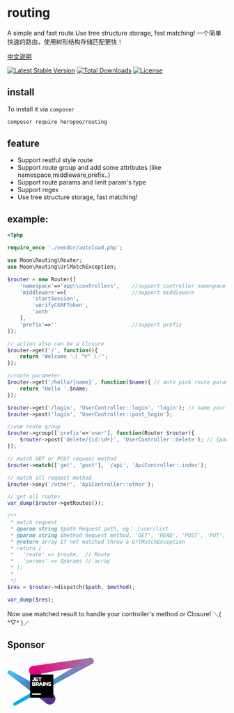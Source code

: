 # routing
A simple and fast route.Use tree structure storage, fast matching! 一个简单快速的路由，使用树形结构存储匹配更快！

[中文说明](./README_CN.md)

[![Latest Stable Version](https://poser.pugx.org/heropoo/routing/v/stable)](https://packagist.org/packages/heropoo/routing)
[![Total Downloads](https://poser.pugx.org/heropoo/routing/downloads)](https://packagist.org/packages/heropoo/routing)
[![License](https://poser.pugx.org/heropoo/routing/license)](https://packagist.org/packages/heropoo/routing)

## install
To install it via `composer`
```sh
composer require heropoo/routing
```

## feature
- Support restful style route
- Support route group and add some attributes (like namespace,middleware,prefix..)
- Support route params and limit param's type
- Support regex
- Use tree structure storage, fast matching! 

## example:
```php
<?php

require_once './vendor/autoload.php';

use Moon\Routing\Router;
use Moon\Routing\UrlMatchException;

$router = new Router([
    'namespace'=>'app\\controllers',    //support controller namespace
    'middleware'=>[                     //support middleware
        'startSession',
        'verifyCSRFToken',
        'auth'
    ],
    'prefix'=>''                        //support prefix
]);

// action also can be a Closure
$router->get('/', function(){
    return 'Welcome ＼( ^▽^ )／';
});

//route parameter
$router->get('/hello/{name}', function($name){ // auto pick route param to Closure 
    return 'Hello '.$name;
});

$router->get('/login', 'UserController::login', 'login'); // name your route
$router->post('login', 'UserController::post_login');

//use route group
$router->group(['prefix'=>'user'], function(Router $router){
    $router->post('delete/{id:\d+}', 'UserController::delete'); // {param:type pattern}
});

// match GET or POST request method
$router->match(['get', 'post'], '/api', 'ApiController::index');

// match all request method
$router->any('/other', 'ApiController::other');

// get all routes
var_dump($router->getRoutes());

/**
 * match request
 * @param string $path Request path, eg： /user/list
 * @param string $method Request method, 'GET', 'HEAD', 'POST', 'PUT', 'PATCH', 'DELETE', 'OPTIONS''GET', 'HEAD', 'POST', 'PUT', 'PATCH', 'DELETE', 'OPTIONS'
 * @return array If not matched throw a UrlMatchException
 * return [
 *   'route' => $route,  // Route
 *   'params' => $params // array
 * ];
 *
 */
$res = $router->dispatch($path, $method);

var_dump($res);

```

Now use matched result to handle your controller's method or Closure! ＼( ^▽^ )／

## Sponsor
<div style="width: 200px; height: 200px">
<svg id="Layer_1" data-name="Layer 1" xmlns="http://www.w3.org/2000/svg" xmlns:xlink="http://www.w3.org/1999/xlink" width="263" height="147" viewBox="0 0 263 147">
  <defs>
    <linearGradient id="linear-gradient" x1="54.4568" y1="122.5936" x2="251.779" y2="10.2057" gradientUnits="userSpaceOnUse">
      <stop offset="0" stop-color="#00adee"/>
      <stop offset="1" stop-color="#9f76a6"/>
    </linearGradient>
    <linearGradient id="linear-gradient-2" x1="80.247" y1="38.7607" x2="241.2622" y2="10.9511" gradientUnits="userSpaceOnUse">
      <stop offset="0" stop-color="#ec037c"/>
      <stop offset="1" stop-color="#9f76a6"/>
    </linearGradient>
    <linearGradient id="linear-gradient-3" x1="75.7205" y1="33.5582" x2="127.8253" y2="123.9392" gradientUnits="userSpaceOnUse">
      <stop offset="0" stop-color="#ec037c"/>
      <stop offset="1" stop-color="#5c2d90"/>
    </linearGradient>
    <linearGradient id="linear-gradient-4" x1="7.4647" y1="44.578" x2="129.4543" y2="125.0813" gradientUnits="userSpaceOnUse">
      <stop offset="0" stop-color="#44c7f4"/>
      <stop offset="1" stop-color="#5c2d90"/>
    </linearGradient>
  </defs>
  <g>
    <path d="M261.1839,10.3622a9.6784,9.6784,0,0,0-14.7448-8.2463l0-.0006L20.6942,136.0746h0a4.6974,4.6974,0,1,0,4.1326,8.4348h0q0.09-.0467.1784-0.097l230.5273-125.25a9.653,9.653,0,0,0,1.1508-.6253l0.0332-.018-0.0014-.0023A9.6682,9.6682,0,0,0,261.1839,10.3622Z" fill="url(#linear-gradient)"/>
    <path d="M261.1839,10.3622A9.6782,9.6782,0,0,0,251.5057.684q-0.2747,0-.5456.0157-0.25.0143-.4975,0.041L76.7981,25.4187A13.7347,13.7347,0,1,0,83.5355,51.983L252.8044,19.9512a9.6363,9.6363,0,0,0,1.0358-.196l0.02-.0039,0-.0008A9.6811,9.6811,0,0,0,261.1839,10.3622Z" fill="url(#linear-gradient-2)"/>
    <path d="M145.2028,123.63a17.2372,17.2372,0,0,0-3.0637-9.4254L91.3045,32.3521A13.7366,13.7366,0,0,0,66.1132,42.9507h0a13.6332,13.6332,0,0,0,1.043,2.4984s45.2334,86.37,45.5824,86.9979q0.3089,0.556.6567,1.0861h0A17.32,17.32,0,0,0,145.2028,123.63Z" fill="url(#linear-gradient-3)"/>
    <path d="M145.2028,123.63a17.2979,17.2979,0,0,0-7.63-13.9419h0a17.3061,17.3061,0,0,0-2.6994-1.4911L9.5484,38.9679a6.064,6.064,0,0,0-6.5074,10.187l114.3963,88.704A17.3191,17.3191,0,0,0,145.2028,123.63Z" fill="url(#linear-gradient-4)"/>
    <g>
      <rect x="69" y="51" width="70" height="70"/>
      <g>
        <rect x="75.038" y="107.8746" width="26.2498" height="4.375" fill="#fff"/>
        <g>
          <path d="M74.7429,69.4315L76.78,67.5082a2.31,2.31,0,0,0,1.7929,1.0594A1.33,1.33,0,0,0,79.8607,66.97V59.75h3.1456v7.2366a4.2386,4.2386,0,0,1-1.1246,3.2108,4.2989,4.2989,0,0,1-3.1293,1.1572A4.6592,4.6592,0,0,1,74.7429,69.4315Z" fill="#fff"/>
          <path d="M83.7394,59.75h9.1761v2.673H86.8688v1.744H92.345v2.4937H86.8688V68.47H92.997v2.6893H83.7394V59.75Z" fill="#fff"/>
          <path d="M97.049,62.5208H93.6426V59.75h9.9911v2.7708h-3.4227v8.6383H97.049V62.5208Z" fill="#fff"/>
          <path d="M75.0363,73.8257h5.8511A4.2728,4.2728,0,0,1,84,74.8363a2.5675,2.5675,0,0,1,.7335,1.858v0.0326a2.6407,2.6407,0,0,1-1.76,2.5425,2.7686,2.7686,0,0,1,2.2655,2.7871v0.0326c0,1.9558-1.5973,3.1456-4.3191,3.1456H75.0363V73.8257Zm6.5846,3.5206c0-.6357-0.5052-0.9779-1.4343-0.9779h-2.07v2.0047h1.9884c0.9616,0,1.5158-.326,1.5158-0.9942V77.3463ZM80.5289,80.59H78.1166v2.1025h2.4448c0.9779,0,1.5158-.3749,1.5158-1.0431V81.6165C82.0773,80.9972,81.5883,80.59,80.5289,80.59Z" fill="#fff"/>
          <path d="M85.7116,73.8257h5.3949a5.0512,5.0512,0,0,1,3.7161,1.2224,3.5623,3.5623,0,0,1,1.01,2.6567v0.0326a3.6146,3.6146,0,0,1-2.3469,3.5205l2.7218,3.9769H92.5733l-2.2981-3.4553H88.8735v3.4553H85.7116V73.8257Zm5.2644,5.4764a1.433,1.433,0,0,0,1.6951-1.3528V77.9167c0-.9128-0.6682-1.3691-1.7114-1.3691H88.8735v2.7545H90.976Z" fill="#fff"/>
          <path d="M99.5324,73.7443H102.58l4.8571,11.4905h-3.39l-0.815-2.0536H98.8153L98,85.2348H94.6917Zm2.7707,6.9758-1.2712-3.2271L99.7443,80.72h2.5589Z" fill="#fff"/>
          <path d="M107.8117,73.8257h3.1619V85.2348h-3.1619V73.8257Z" fill="#fff"/>
          <path d="M111.7558,73.8257h2.95l4.694,6.0306V73.8257h3.1294V85.2348h-2.7545l-4.89-6.2587v6.2587h-3.1293V73.8257Z" fill="#fff"/>
          <path d="M122.7274,83.54l1.76-2.1025a5.9106,5.9106,0,0,0,3.7,1.3691c0.8638,0,1.32-.2934,1.32-0.7824V81.9914c0-.489-0.3749-0.7335-1.9395-1.1084-2.4285-.5541-4.3029-1.2387-4.3029-3.5694V77.2811c0-2.1188,1.6788-3.6509,4.417-3.6509a7.1807,7.1807,0,0,1,4.694,1.5158l-1.5809,2.2329a5.6006,5.6006,0,0,0-3.1946-1.1246c-0.766,0-1.1409.31-1.1409,0.7334V77.02c0,0.5216.3912,0.75,1.9884,1.1083,2.6077,0.57,4.2377,1.418,4.2377,3.5531v0.0326c0,2.3307-1.8418,3.7161-4.6126,3.7161A7.9992,7.9992,0,0,1,122.7274,83.54Z" fill="#fff"/>
        </g>
      </g>
    </g>
  </g>
</svg>

</div>